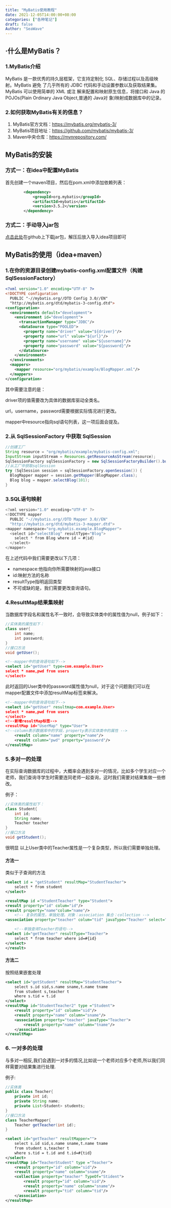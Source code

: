 ```yaml
---
title: "MyBatis使用教程"
date: 2021-12-05T14:00:00+08:00
categories: ["各种笔记"]
draft: false
Author: "SeaWave"
---
```

## ·什么是MyBatis？

### 1.MyBatis介绍

MyBatis 是一款优秀的持久层框架，它支持定制化 SQL、存储过程以及高级映射。MyBatis 避免 了几乎所有的 JDBC 代码和手动设置参数以及获取结果集。MyBatis 可以使用简单的 XML 或注 解来配置和映射原生信息，将接口和 Java 的 POJOs(Plain Ordinary Java Object,普通的 Java对 象)映射成数据库中的记录。

### 2.如何获取MyBatis有关的信息？

1. MyBatis官方文档：https://mybatis.org/mybatis-3/  
2. MyBatis项目地址：https://github.com/mybatis/mybatis-3/  
3. Maven中央仓库：https://mvnrepository.com/  

## MyBatis的安装 

### 方式一：在idea中配置MyBatis 

首先创建一个maven项目，然后在pom.xml中添加依赖列表： 

```xml
        <dependency>
            <groupId>org.mybatis</groupId>
            <artifactId>mybatis</artifactId>
            <version>3.5.2</version>
        </dependency>
```

### 方式二：手动导入jar包  

[点击此处](https://github.com/mybatis/mybatis-3/releases)在github上下载jar包，解压后放入导入idea项目即可  

## MyBatis的使用（idea+maven）

### 1.在你的资源目录创建mybatis-config.xml配置文件（构建 SqlSessionFactory） 

```xml
<?xml version="1.0" encoding="UTF-8" ?>
<!DOCTYPE configuration
  PUBLIC "-//mybatis.org//DTD Config 3.0//EN"
  "http://mybatis.org/dtd/mybatis-3-config.dtd">
<configuration>
  <environments default="development">
    <environment id="development">
      <transactionManager type="JDBC"/>
      <dataSource type="POOLED">
        <property name="driver" value="${driver}"/>
        <property name="url" value="${url}"/>
        <property name="username" value="${username}"/>
        <property name="password" value="${password}"/>
      </dataSource>
    </environment>
  </environments>
  <mappers>
    <mapper resource="org/mybatis/example/BlogMapper.xml"/>
  </mappers>
</configuration>
```

其中需要注意的是： 

driver项的值需要改为具体的数据库驱动全类名。 

url，username，password需要根据实际情况进行更改。 

mapper中resource指向sql语句列表，这一项后面会提及。

### 2.从 SqlSessionFactory 中获取 SqlSession 

```java
//创建工厂
String resource = "org/mybatis/example/mybatis-config.xml";
InputStream inputStream = Resources.getResourceAsStream(resource);
SqlSessionFactory sqlSessionFactory = new SqlSessionFactoryBuilder().build(inputStream);
//从工厂中获取sqlSession
try (SqlSession session = sqlSessionFactory.openSession()) {
  BlogMapper mapper = session.getMapper(BlogMapper.class);
  Blog blog = mapper.selectBlog(101);
}
```

### 3.SQL语句映射 

```java
<?xml version="1.0" encoding="UTF-8" ?>
<!DOCTYPE mapper
  PUBLIC "-//mybatis.org//DTD Mapper 3.0//EN"
  "http://mybatis.org/dtd/mybatis-3-mapper.dtd">
<mapper namespace="org.mybatis.example.BlogMapper">
  <select id="selectBlog" resultType="Blog">
    select * from Blog where id = #{id}
  </select>
</mapper>
```

在上述代码中我们需要更改以下几项：

+ namespace:他指向你所需要映射的java接口
+ id:映射方法的名称
+ resultType指明返回类型
+ 不可或缺的是，我们需要更改查询语句。

### 4.ResultMap结果集映射

当数据库字段名和属性名不一致时，会导致实体类中的属性值为null，例子如下：  

```java
//实体类的属性如下：
class user{
    int name;
	int password;
}
//接口方法
void getUser();
```

```xml
<!--mapper中的查询语句如下-->
<select id="getUser" type=com.example.User>
select * name,pwd from users
</select>
```

此时返回的User类中的password属性值为null，对于这个问题我们可以在mapper配置文件中添加resultMap标签来解决。  

```xml
<!--mapper中的查询语句如下-->
<select id="getUser" resultmap=com.example.User>
select * name,pwd from users
</select>
<!--新增resultMap标签-->
<resultMap id="UserMap" type="User">
<!--column表示数据库中的字段，property表示实体类中的属性 -->
    <result column="name" property="name"/>
    <result column="pwd" property="password"/>
</resultMap>
```

  

### 5.多对一的处理

在实际查询数据库的过程中，大概率会遇到多对一的情况，比如多个学生对应一个老师，我们查询寻学生时需要连同老师一起查询，这时我们需要对结果集做一些修改。

例子：

```java
//实体类的属性如下：
class Student{
    int id;
	String name;
	Teacher teacher
}
//接口方法
void getStudent();
```

很明显 以上User类中的Teacher属性是一个复杂类型，所以我们需要单独处理。

#### 方法一

类似于子查询的方法

```xml
<select id = "getStudent" resultMap="StudentTeacher">
	select * from student
</select>

<resultMap id ="StudentTeacher" type="Student">
<result property="id" colum="id"/>
<result property="name"colum="name"/>
    <!-- 复杂的属性，单独处理。对象：association 集合：collection -->
<association property="teacher" colum="tid" javaType="Teacher" select="getTcher"/>    

    <!--单独查询Teacher的语句-->
<select id="getTeacher" resultType="Teacher">
	select * from teacher where id=#{id}    
</select>      
</result>
```

#### 方法二

按照结果嵌套处理

``` xml
<select id="getStudent" resultMap="StudentTeacher">
	select s.id sid,s.name sname,t.name tname
    from student s,teacher t
    where s.tid = t.id
</select>
<resultMap id="StudentTeacher2" type ="Student">
	<result property="id" column="sid"/>
    <result property="name" column="sname"/>
    <association property="teacher" javaType="Teacher">
    	<result property="name" column="tname"/>
    </association>
</resultMap>
```

### 6. 一对多的处理

与多对一相反,我们会遇到一对多的情况,比如说一个老师对应多个老师,所以我们同样需要对结果集进行处理.

例子:

```java
//实体类
public class Teacher{
    private int id;
    private String name;
    private List<Student> students;
}
//接口方法
class TeacherMapper{
    Teacher getTeacher(int id);
}
```

```xml
<select id="getTeacher" resultMapper="">
	select s.id sid,s.name sname,t.name tname
    from student s,teacher t
    where s.tid = t.id and t.id=#{tid}
</select>
<resultMap id="TeacherStudent" type ="Teacher">
	<result property="id" column="sid"/>
    <result property="name" column="sname"/>
    <collection property="teacher" TypeOf="Stident">
    	<result property="id" column="sid"/>
        <result property="name" column="sname"/>
        <result property="tid" column="tid"/>
    </association>
</resultMap>
```

